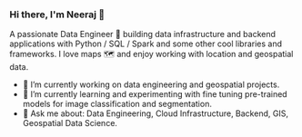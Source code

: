 ### Hi there, I'm Neeraj 👋

A passionate Data Engineer 🚀 building data infrastructure and backend applications with Python / SQL / Spark and some other cool libraries and frameworks. I love maps 🗺️ and enjoy working with location and geospatial data.

- 🔭 I’m currently working on data engineering and geospatial projects.
- 🌱 I’m currently learning and experimenting with fine tuning pre-trained models for image classification and segmentation.
- 💬 Ask me about: Data Engineering, Cloud Infrastructure, Backend, GIS, Geospatial Data Science.

<!--
**neerubhai/neerubhai** is a ✨ _special_ ✨ repository because its `README.md` (this file) appears on your GitHub profile.

Here are some ideas to get you started:

- 🔭 I’m currently working on ...
- 🌱 I’m currently learning ...
- 👯 I’m looking to collaborate on ...
- 🤔 I’m looking for help with ...
- 💬 Ask me about ...
- 📫 How to reach me: ...
- 😄 Pronouns: ...
- ⚡ Fun fact: ...
-->
